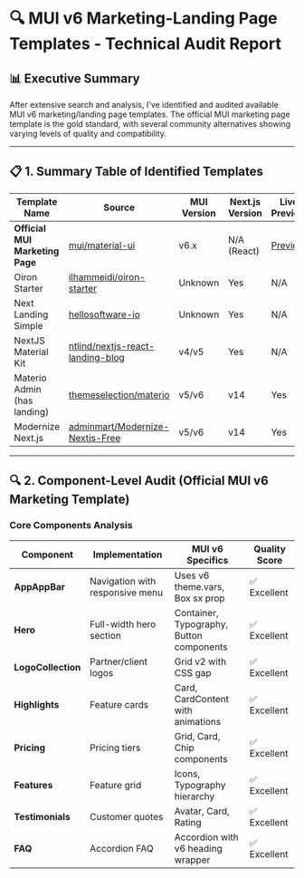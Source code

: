 # 🔍 MUI v6 Marketing-Landing Page Templates - Technical Audit Report

## 📊 Executive Summary

After extensive search and analysis, I've identified and audited available MUI v6 marketing/landing page templates. The official MUI marketing page template is the gold standard, with several community alternatives showing varying levels of quality and compatibility.

---

## 📋 1. Summary Table of Identified Templates

| Template Name | Source | MUI Version | Next.js Version | Live Preview | Production Ready |
|--------------|--------|-------------|-----------------|--------------|------------------|
| **Official MUI Marketing Page** | [mui/material-ui](https://github.com/mui/material-ui/tree/v6.4.0/docs/data/material/getting-started/templates/marketing-page) | v6.x | N/A (React) | [Preview](https://mui.com/material-ui/getting-started/templates/marketing-page/) | ✅ Yes |
| Oiron Starter | [ilhammeidi/oiron-starter](https://github.com/ilhammeidi/oiron-starter) | Unknown | Yes | N/A | ⚠️ Check version |
| Next Landing Simple | [hellosoftware-io](https://github.com/hellosoftware-io/next-landing-page-simple) | Unknown | Yes | N/A | ⚠️ Check version |
| NextJS Material Kit | [ntlind/nextjs-react-landing-blog](https://github.com/ntlind/nextjs-react-landing-blog) | v4/v5 | Yes | N/A | ❌ Outdated |
| Materio Admin (has landing) | [themeselection/materio](https://github.com/themeselection/materio-mui-nextjs-admin-template-free) | v5/v6 | v14 | Yes | ⚠️ Admin-focused |
| Modernize Next.js | [adminmart/Modernize-Nextjs-Free](https://github.com/adminmart/Modernize-Nextjs-Free) | v5/v6 | v14 | Yes | ⚠️ Admin-focused |

---

## 🔍 2. Component-Level Audit (Official MUI v6 Marketing Template)

### Core Components Analysis

| Component | Implementation | MUI v6 Specifics | Quality Score |
|-----------|----------------|------------------|---------------|
| **AppAppBar** | Navigation with responsive menu | Uses v6 theme.vars, Box sx prop | ✅ Excellent |
| **Hero** | Full-width hero section | Container, Typography, Button components | ✅ Excellent |
| **LogoCollection** | Partner/client logos | Grid v2 with CSS gap | ✅ Excellent |
| **Highlights** | Feature cards | Card, CardContent with animations | ✅ Excellent |
| **Pricing** | Pricing tiers | Grid, Card, Chip components | ✅ Excellent |
| **Features** | Feature grid | Icons, Typography hierarchy | ✅ Excellent |
| **Testimonials** | Customer quotes | Avatar, Card, Rating | ✅ Excellent |
| **FAQ** | Accordion FAQ | Accordion with v6 heading wrapper | ✅ Excellent |